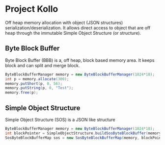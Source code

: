 # Project Kollo
Off heap memory allocation with object (JSON structures) serialization/deserialization. It allows direct access to object that are off heap through the immutable Simple Object Structure (or structure).

## Byte Block Buffer
Byte Block Buffer (BBB) is a, off heap, block based memory area. It keeps block and can split and merge block.

````java
ByteBlockBufferManager memory = new ByteBlockBufferManager(1024*10);
int p = memory.allocate(300);
memory.putShort(p, 0, 56);
memory.putString(p, 0, "Test");
memory.free(p);
````

## Simple Object Structure
Simple Object Structure (SOS) is a JSON like structure

````java
ByteBlockBufferManager memory = new ByteBlockBufferManager(1024*10);
int blockPointer = SimpleObjectStructure.buildSosByteBlockBuffer(memory, jdm);
SosByteBlockBufferMap sos = new SosByteBlockBufferMap(memory, blockPointer);
````
